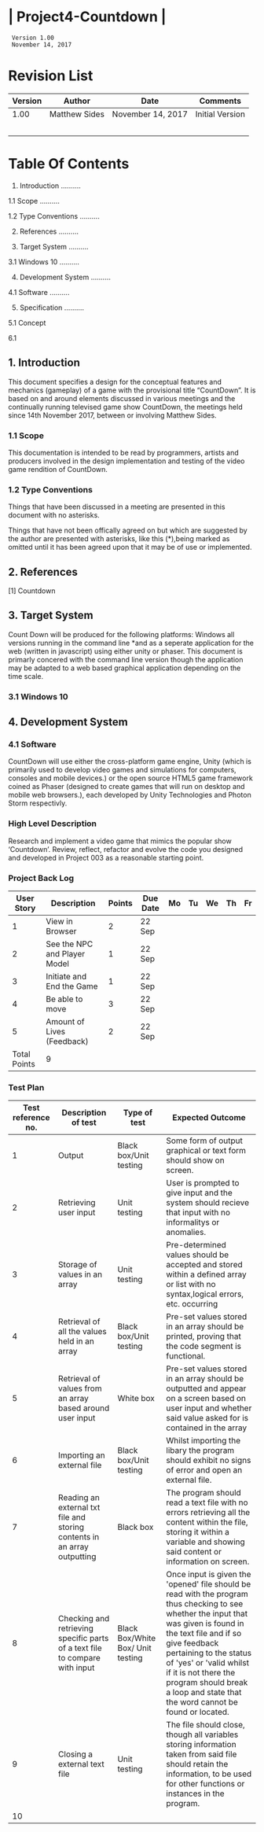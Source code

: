# | Project4-Countdown |
     Version 1.00
     November 14, 2017
     

# Revision List

| Version     | Author          | Date                 | Comments                       |
|-------------|-----------------|----------------------|--------------------------------|
| 1.00        |  Matthew Sides  | November 14, 2017    | Initial Version                |
|             |                 |                      |                                | 
|             |                 |                      |                                | 
|             |                 |                      |                                |
|             |                 |                      |                                |
|                                                                                       |                         







# Table Of Contents

1. Introduction ..........

1.1 Scope ..........

1.2 Type Conventions ..........

2. References ..........

3. Target System ..........

3.1 Windows 10 ..........

4. Development System ..........

4.1 Software ..........

5. Specification ..........

5.1 Concept

6.1 


## 1. Introduction

This document specifies a design for the conceptual features and mechanics (gameplay) of a game with the provisional title “CountDown”. It is based on and around elements discussed in various meetings and the continually running televised game show CountDown, the meetings held since 14th November 2017, between or involving Matthew Sides.

### 1.1 Scope

This documentation is intended to be read by programmers, artists and producers involved in the design implementation and testing of the video game rendition of CountDown.

### 1.2 Type Conventions

Things that have been discussed in a meeting are presented in this document with no asterisks.

Things that have not been offically agreed on but which are suggested by the author are presented with asterisks, like this (*),being marked as omitted until it has been agreed upon that it may be of use or implemented.



## 2. References

[1] Countdown



## 3. Target System

Count Down will be produced for the following platforms: Windows all versions running in the command line *and as a seperate application for the web (written in javascript) using either unity or phaser. This document is primarly concered with the command line version though the application may be adapted to a web based graphical application depending on the time scale. 

### 3.1 Windows 10



## 4. Development System

### 4.1 Software

CountDown will use either the cross-platform game engine, Unity   (which is primarily used to develop video games and simulations for computers, consoles and mobile devices.) or the open source HTML5 game framework coined as Phaser (designed to create games that will run on desktop and mobile web browsers.), each developed by Unity Technologies  and Photon Storm respectivly.


### High Level Description 
Research and implement a video game that mimics the popular show ‘Countdown’. Review, reflect, refactor and evolve the code you designed and developed in Project 003 as a reasonable starting point.



### Project Back Log

| User Story  | Description                  | Points | Due Date | Mo | Tu | We | Th | Fr |
|-------------|------------------------------|--------|----------|----|----|----|----|----|
| 1           | View in Browser              | 2      |22 Sep    |    |    |    |    |    |
| 2           | See the NPC and Player Model | 1      |22 Sep    |    |    |    |    |    |
| 3           | Initiate and End the Game    | 1      |22 Sep    |    |    |    |    |    |
| 4           | Be able to move              | 3      |22 Sep    |    |    |    |    |    |
| 5           | Amount of Lives (Feedback)   | 2      |22 Sep    |    |    |    |    |    |
| Total Points| 9                 |


### Test Plan

| Test reference no. | Description of test       | Type of test |Expected Outcome | 
|--------------------|---------------------------|--------------|-----------------|
| 1           | Output                           | Black box/Unit testing | Some form of output graphical or text form should show on screen.       |   
| 2           | Retrieving user input            | Unit testing | User is prompted to give input and the system should recieve that input with no informalitys or anomalies.|    
| 3           | Storage of values in an array    | Unit testing     |Pre-determined values should be accepted and stored within a defined array or list with no syntax,logical errors, etc. occurring    |    
| 4           | Retrieval of all the values held in an array            | Black box/Unit testing  | Pre-set values stored in an array should be printed, proving that the code segment is functional.  |    
| 5           | Retrieval of values from an array based around user input  | White box   | Pre-set values stored in an array should be outputted and appear on a screen based on user input and whether said value asked for is contained in the array  |    
| 6 | Importing an external file              | Black box/Unit testing | Whilst importing the libary the program should exhibit no signs of error and open an external file. |
| 7 | Reading an external txt file and storing contents in an array outputting| Black box| The program should  read a text file with no errors retrieving all the content within the file, storing it within a variable and showing said content or information on screen.
| 8 | Checking and retrieving specific parts of a text file to compare with input | Black Box/White Box/ Unit testing | Once input is given the 'opened' file should be read with the program thus checking to see whether the input that was given is found in the text file and if so give feedback pertaining to the status of 'yes' or 'valid whilst if it is not there the program should break a loop and state that the word cannot be found or located.
| 9 | Closing a external text file | Unit testing | The file should close, though all variables storing information taken from said file should retain the information, to be used for other functions or instances in the program.
| 10 |



